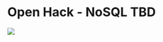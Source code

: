# Open Hack - NoSQL TBD

<a href="https://portal.azure.com/#create/Microsoft.Template/uri/https%3A%2F%2Fraw.githubusercontent.com%2Fopsgility%2Foh-no-sql%2Fmaster%2Fno-sql-dot-net.json" rel="nofollow">
    <img src="https://camo.githubusercontent.com/9285dd3998997a0835869065bb15e5d500475034/687474703a2f2f617a7572656465706c6f792e6e65742f6465706c6f79627574746f6e2e706e67" data-canonical-src="http://azuredeploy.net/deploybutton.png" style="max-width:100%;">
</a>


